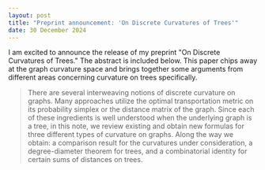 ```yaml
---
layout: post
title: "Preprint announcement: 'On Discrete Curvatures of Trees'"
date: 30 December 2024
---
```


I am excited to announce the release of my preprint "On Discrete Curvatures of Trees." The abstract is included below. This paper chips away at the graph curvature space and brings together some arguments from different areas concerning curvature on trees specifically.

> There are several interweaving notions of discrete curvature on graphs. Many approaches utilize the optimal transportation metric on its probability simplex or the distance matrix of the graph. Since each of these ingredients is well understood when the underlying graph is a tree, in this note, we review existing and obtain new formulas for three different types of curvature on graphs. Along the way we obtain: a comparison result for the curvatures under consideration, a degree-diameter theorem for trees, and a combinatorial identity for certain sums of distances on trees.